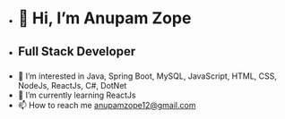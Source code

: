 -  <h1>👋 Hi, I’m Anupam Zope </h1>
- <h2>Full Stack Developer</h2>
  <h3>
- 👀 I’m interested in Java, Spring Boot, MySQL, JavaScript, HTML, CSS, NodeJs, ReactJs, C#, DotNet
- 🌱 I’m currently learning ReactJs
- 📫 How to reach me anupamzope12@gmail.com
  </h3>


<!---
anupamzope12/anupamzope12 is a ✨ special ✨ repository because its `README.md` (this file) appears on your GitHub profile.
You can click the Preview link to take a look at your changes.
--->
